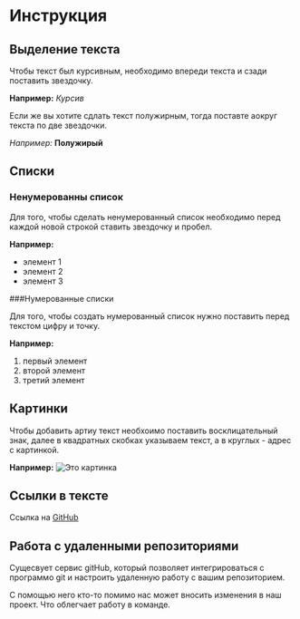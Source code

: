 # Инструкция 

## Выделение текста

Чтобы текст был курсивным, необходимо впереди текста и сзади поставить звездочку.

**Например:** *Курсив*

Если же вы хотите сдлать текст полужирным, тогда поставте аокруг текста по две звездочки.

*Например:* **Полужирый**

## Списки

### Ненумерованны список

Для того, чтобы сделать ненумерованный список необходимо перед каждой новой строкой ставить звездочку и пробел.

**Например:**


* элемент 1
* элемент 2 
* элемент 3 


###Нумерованные списки

Для того, чтобы создать нумерованный список нужно поставить перед текстом цифру и точку.

**Например:**

1. первый элемент
2. второй элемент
3. третий элемент

## Картинки

Чтобы добавить артиу  текст необхоимо поставить восклицательный знак, далее в квадратных скобках указываем текст, а в круглых - адрес с картинкой. 

**Например:** ![Это картинка](%D0%BF.jpg)

## Cсылки в тексте

Ссылка на [GitHub](https://github.com/)



## Работа с удаленными репозиториями 


Сущесвует сервис gitHub, который позволяет интегрироваться с программо git и настроить удаленную работу с вашим репозиторием.

С помощью него кто-то помимо нас может вносить изменения в наш проект. Что облегчает работу в команде. 







